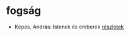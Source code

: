 # fogság

- Kepes, András: Istenek és emberek [részletek](_details/Kepes%2C%20Andr%C3%A1s.md#id_1232)